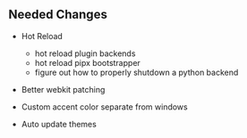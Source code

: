 ## Needed Changes

- Hot Reload
  - hot reload plugin backends
  - hot reload pipx bootstrapper
  - figure out how to properly shutdown a python backend


- Better webkit patching
- Custom accent color separate from windows
- Auto update themes